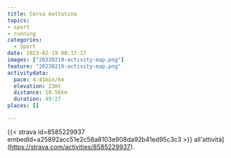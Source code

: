 ```yaml
---
title: Corsa mattutina
topics:
- sport
- running
categories:
  - Sport
date: 2023-02-19 08:37:17
images: ["20230219-activity-map.png"]
feature: "20230219-activity-map.png"
activitydata:
  pace: 4:41min/km
  elevation: 23mt
  distance: 10.56km
  duration: 49:27
places: []

---
```






[//]: # ({{< figure src="20230219-activity-map.png" title="map" >}})


{{< strava id=8585229937 embedId=a25892acc51e2c58a8103e908da92b41ed95c3c3 >}} all'attività](https://strava.com/activities/8585229937).
